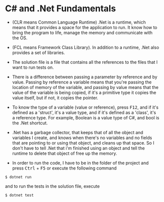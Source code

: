 # C# and .Net Fundamentals

- (CLR means Common Language Runtime) .Net is a runtime, which means that it provides a space for the application to run. It know how to bring the program to life, manage the memory and communicate with the OS.
- (FCL means Framework Class Library). In addition to a runtime, .Net also provides a set of libraries.
- The solution file is a file that contains all the references to the files that I want to run tests on.
- There is a difference between passing a parameter by reference and by value. Passing by reference a variable means that you're passing the location of memory of the variable, and passing by value means that the value of the variable is being copied, if it's a primitive type it copies the value itself, but if not, it copies the pointer.
- To know the type of a variable (value or reference), press <kbd>F12</kbd>, and if it's defined as a 'struct', it's a value type, and if it's defined as a 'class', it's a reference type.
For example, Boolean is a value type of C#, and bool is the .Net shortcut.
- .Net has a garbage collector, that keeps that of all the object and variables I create, and knows when there's no variables and no fields that are pointing to or using that object, and cleans up that space. So I don't have to tell .Net that i'm finished using an object and tell the runtime to delete that object of free up the memory.

- In order to run the code, I have to be in the folder of the project and press <kbd>Ctrl</kbd> + <kbd>F5</kbd> or execute the following command
~~~
$ dotnet run
~~~
and to run the tests in the solution file, execute
~~~
$ dotnet test
~~~


